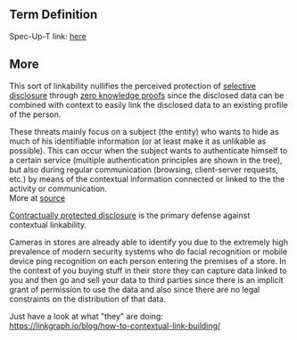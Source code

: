 ## Term Definition

Spec-Up-T link: <a href='https://weboftrust.github.io/WOT-terms/docs/glossary/contextual-linkability'>here</a>

## More

This sort of linkability nullifies the perceived protection of [selective disclosure](selective-disclosure) through [zero knowledge proofs](zero-knowledge-proofs) since the disclosed data can be combined with context to easily link the disclosed data to an existing profile of the person.

These threats mainly focus on a subject (the entity) who wants to hide as much of his identifiable information (or at least make it as unlikable as possible). This can occur when the subject wants to authenticate himself to a certain service (multiple authentication principles are shown in the tree), but also during regular communication (browsing, client-server requests, etc.) by means of the contextual information connected or linked to the the activity or communication.  
More at [source](https://www.linddun.org/linkability)

[Contractually protected disclosure](contractually-protected-disclosure) is the primary defense against contextual linkability.

Cameras in stores are already able to identify you due to the extremely high prevalence of modern security systems who do facial recognition or mobile device ping recognition on each person entering the premises of a store. In the context of you buying stuff in their store they can capture data linked to you and then go and sell your data to third parties since there is an implicit grant of permission to use the data and also since there are no legal constraints on the distribution of that data.

Just have a look at what "they" are doing:  
https://linkgraph.io/blog/how-to-contextual-link-building/
